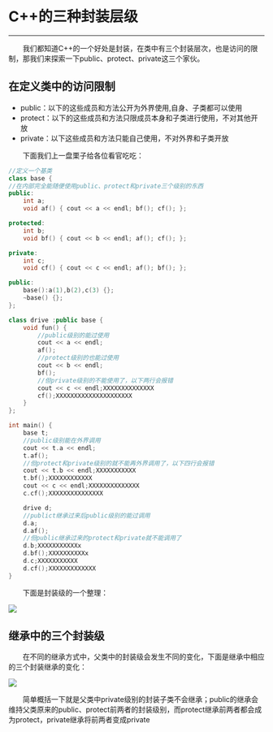 # C++的三种封装层级
***
&ensp;&ensp;&ensp;&ensp;我们都知道C++的一个好处是封装，在类中有三个封装层次，也是访问的限制，那我们来探索一下public、protect、private这三个家伙。

## 在定义类中的访问限制
- public：以下的这些成员和方法公开为外界使用,自身、子类都可以使用
- protect：以下的这些成员和方法只限成员本身和子类进行使用，不对其他开放
- private：以下这些成员和方法只能自己使用，不对外界和子类开放

&ensp;&ensp;&ensp;&ensp;下面我们上一盘栗子给各位看官吃吃：

```c++
//定义一个基类
class base {
//在内部完全能随便使用public、protect和private三个级别的东西
public:
    int a;
    void af() { cout << a << endl; bf(); cf(); };

protected:
    int b;
    void bf() { cout << b << endl; af(); cf(); };

private:
    int c;
    void cf() { cout << c << endl; af(); bf(); };

public:
    base():a(1),b(2),c(3) {};
    ~base() {};
};

class drive :public base {
    void fun() {
        //public级别的能过使用
        cout << a << endl;
        af();
        //protect级别的也能过使用
        cout << b << endl;
        bf();
        //但private级别的不能使用了，以下两行会报错
        cout << c << endl;XXXXXXXXXXXXXX
        cf();XXXXXXXXXXXXXXXXXXXXX
    }
};

int main() {
    base t;
    //public级别能在外界调用
    cout << t.a << endl;
    t.af();
    //但protect和private级别的就不能再外界调用了，以下四行会报错
    cout << t.b << endl;XXXXXXXXXXX
    t.bf();XXXXXXXXXXXX
    cout << c << endl;XXXXXXXXXXXXXX
    c.cf();XXXXXXXXXXXXXXX

    drive d;
    //publict继承过来后public级别的能过调用
    d.a;
    d.af();
    //但public继承过来的protect和private就不能调用了
    d.b;XXXXXXXXXXXx
    d.bf();XXXXXXXXXXx
    d.c;XXXXXXXXXXX
    d.cf();XXXXXXXXXXXXX
}
```

&ensp;&ensp;&ensp;&ensp;下面是封装级的一个整理：

![](./photo/pack1.png)

## 继承中的三个封装级
&ensp;&ensp;&ensp;&ensp;在不同的继承方式中，父类中的封装级会发生不同的变化，下面是继承中相应的三个封装继承的变化：

![](./picture/pack2.png)

&ensp;&ensp;&ensp;&ensp;简单概括一下就是父类中private级别的封装子类不会继承；public的继承会维持父类原来的public、protect前两者的封装级别，而protect继承前两者都会成为protect，private继承将前两者变成private